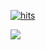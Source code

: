 [![hits](https://hits.seeyoufarm.com/api/count/incr/badge.svg?url=https%3A%2F%2Fgithub.com%2FReadBird%2Fhit-counter&count_bg=%2379C83D&title_bg=%23555555&icon=&icon_color=%23E7E7E7&title=hits&edge_flat=false)](https://hits.seeyoufarm.com)
	
  </div>
<img src="https://img.shields.io/badge/안녕하세요!_학생이자_개발자로_활동하고있는_책조라고합니다.-컬러코드?style=flat-square&logo=simpleicons에서_아이콘이름&logoColor=white"/></a>&nbsp 
